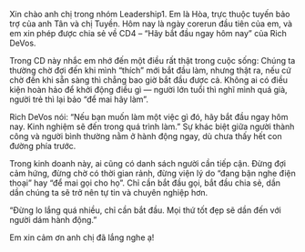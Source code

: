 Xin chào anh chị trong nhóm Leadership1.
Em là Hòa, trực thuộc tuyến bảo trợ của anh Tân và chị Tuyền.
Hôm nay là ngày corerun đầu tiên của em, và em xin phép được chia sẻ về CD4 – “Hãy bắt đầu ngay hôm nay” của Rich DeVos.

Trong CD này nhắc em nhớ đến một điều rất thật trong cuộc sống:
Chúng ta thường chờ đợi đến khi mình “thích” mới bắt đầu làm, nhưng thật ra, nếu cứ chờ đến khi sẵn sàng thì chẳng bao giờ bắt đầu được cả.
Không ai có điều kiện hoàn hảo để khởi động điều gì — người lớn tuổi thì nghĩ mình quá già, người trẻ thì lại bảo “để mai hãy làm”.

Rich DeVos nói: “Nếu bạn muốn làm một việc gì đó, hãy bắt đầu ngay hôm nay. Kinh nghiệm sẽ đến trong quá trình làm.”
Sự khác biệt giữa người thành công và người bình thường nằm ở hành động ngay, dù chưa thấy hết con đường phía trước.

Trong kinh doanh này, ai cũng có danh sách người cần tiếp cận.
Đừng đợi cảm hứng, đừng chờ có thời gian rảnh, đừng viện lý do “đang bận nghe điện thoại” hay “để mai gọi cho họ”.
Chỉ cần bắt đầu gọi, bắt đầu chia sẻ, dần dần chúng ta sẽ trở nên tự tin và chuyên nghiệp hơn.

“Đừng lo lắng quá nhiều, chỉ cần bắt đầu. Mọi thứ tốt đẹp sẽ dần đến với người dám hành động.”

Em xin cảm ơn anh chị đã lắng nghe ạ!
